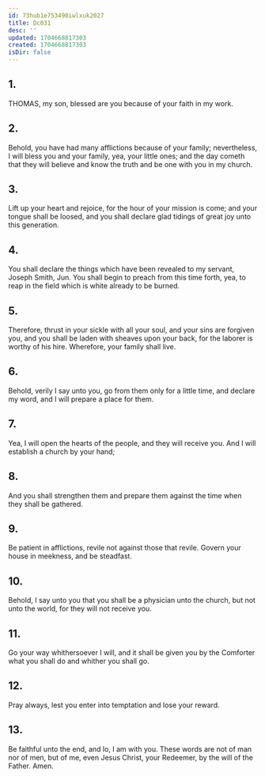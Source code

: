 ```yaml
---
id: 73hub1e753490iwlxuk2027
title: Dc031
desc: ''
updated: 1704668817303
created: 1704668817303
isDir: false
---
```

## 1.
THOMAS, my son, blessed are you because of your faith in my work.
## 2.
Behold, you have had many afflictions because of your family; nevertheless, I will bless you and your family, yea, your little ones; and the day cometh that they will believe and know the truth and be one with you in my church.
## 3.
Lift up your heart and rejoice, for the hour of your mission is come; and your tongue shall be loosed, and you shall declare glad tidings of great joy unto this generation.
## 4.
You shall declare the things which have been revealed to my servant, Joseph Smith, Jun. You shall begin to preach from this time forth, yea, to reap in the field which is white already to be burned.
## 5.
Therefore, thrust in your sickle with all your soul, and your sins are forgiven you, and you shall be laden with sheaves upon your back, for the laborer is worthy of his hire. Wherefore, your family shall live.
## 6.
Behold, verily I say unto you, go from them only for a little time, and declare my word, and I will prepare a place for them.
## 7.
Yea, I will open the hearts of the people, and they will receive you. And I will establish a church by your hand;
## 8.
And you shall strengthen them and prepare them against the time when they shall be gathered.
## 9.
Be patient in afflictions, revile not against those that revile. Govern your house in meekness, and be steadfast.
## 10.
Behold, I say unto you that you shall be a physician unto the church, but not unto the world, for they will not receive you.
## 11.
Go your way whithersoever I will, and it shall be given you by the Comforter what you shall do and whither you shall go.
## 12.
Pray always, lest you enter into temptation and lose your reward.
## 13.
Be faithful unto the end, and lo, I am with you. These words are not of man nor of men, but of me, even Jesus Christ, your Redeemer, by the will of the Father. Amen.
